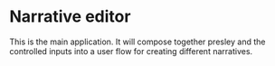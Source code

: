 # Narrative editor

This is the main application. It will compose together presley and the controlled inputs into a
user flow for creating different narratives.
